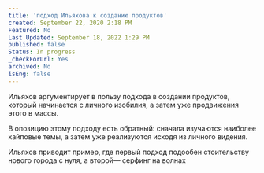 ```yaml
---
title: 'подход Ильяхова к созданию продуктов'
created: September 22, 2020 2:18 PM
Featured: No
Last Updated: September 18, 2022 1:29 PM
published: false
Status: In progress
_checkForUrl: Yes
archived: No
isEng: false
---
```


Ильяхов аргументирует в пользу подхода в создании продуктов, который начинается с личного изобилия, а затем уже продвижения этого в массы.

В опозицию этому подходу есть обратный: сначала изучаются наиболее хайповые темы, а затем уже реализуются исходя из личного видения.

Ильяхов приводит пример, где первый подход подообен стоительству нового города с нуля, а второй— серфинг на волнах